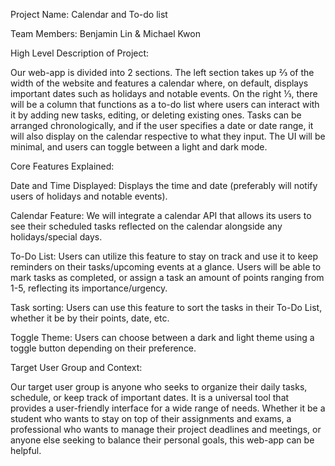 Project Name: Calendar and To-do list

Team Members: Benjamin Lin & Michael Kwon

High Level Description of Project:

Our web-app is divided into 2 sections. The left section takes up ⅔ of the width of the website and features a calendar where, on default, displays important dates such as holidays and notable events. On the right ⅓, there will be a column that functions as a to-do list where users can interact with it by adding new tasks, editing, or deleting existing ones. Tasks can be arranged chronologically, and if the user specifies a date or date range, it will also display on the calendar respective to what they input. The UI will be minimal, and users can toggle between a light and dark mode.

Core Features Explained:

Date and Time Displayed: Displays the time and date (preferably will notify users of holidays and notable events).

Calendar Feature: We will integrate a calendar API that allows its users to see their scheduled tasks reflected on the calendar alongside any holidays/special days. 

To-Do List: Users can utilize this feature to stay on track and use it to keep reminders on their tasks/upcoming events at a glance. Users will be able to mark tasks as completed, or assign a task an amount of points ranging from 1-5, reflecting its importance/urgency.

Task sorting: Users can use this feature to sort the tasks in their To-Do List, whether it be by their points, date, etc.

Toggle Theme: Users can choose between a dark and light theme using a toggle button depending on their preference.


Target User Group and Context:

Our target user group is anyone who seeks to organize their daily tasks, schedule, or keep track of important dates. It is a universal tool that provides a user-friendly interface for a wide range of needs. Whether it be a student who wants to stay on top of their assignments and exams, a professional who wants to manage their project deadlines and meetings, or anyone else seeking to balance their personal goals, this web-app can be helpful.
